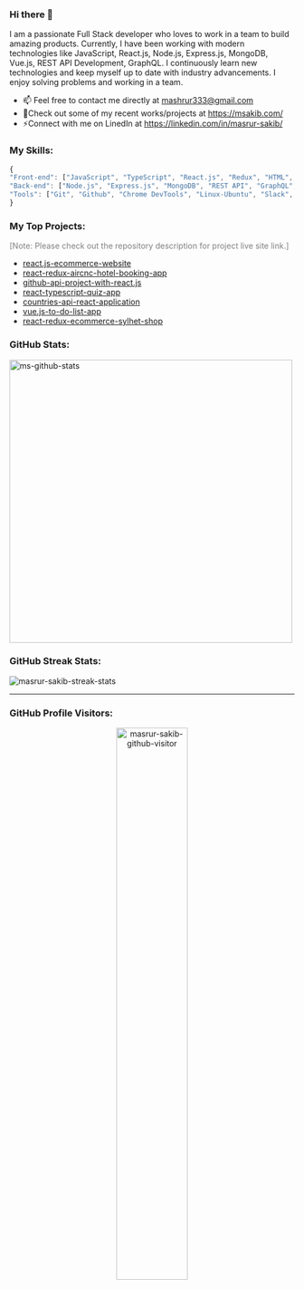 ### Hi there 👋

I am a passionate Full Stack developer who loves to work in a team to build amazing products. Currently, I have been working with modern technologies like JavaScript, React.js, Node.js, Express.js, MongoDB, Vue.js, REST API Development, GraphQL. I continuously learn new technologies and keep myself up to date with industry advancements. I enjoy solving problems and working in a team.

- 📫 Feel free to contact me directly at mashrur333@gmail.com
- 🔭Check out some of my recent works/projects at https://msakib.com/
- ⚡Connect with me on LinedIn at https://linkedin.com/in/masrur-sakib/

### My Skills:

```js
{
"Front-end": ["JavaScript", "TypeScript", "React.js", "Redux", "HTML", "CSS", "Saas" "Bootstrap", "Material UI"],
"Back-end": ["Node.js", "Express.js", "MongoDB", "REST API", "GraphQL", "Firebase", "Heroku"],
"Tools": ["Git", "Github", "Chrome DevTools", "Linux-Ubuntu", "Slack", "VS Code", "Trello", "Zira", "Asana"]
}


```

### My Top Projects:

<p style="color:grey;">[Note: Please check out the repository description for project live site link.]</p>

- [react.js-ecommerce-website](https://github.com/masrur-sakib/react.js-ecommerce-website)
- [react-redux-aircnc-hotel-booking-app](https://github.com/masrur-sakib/react-redux-aircnc-hotel-booking-app)
- [github-api-project-with-react.js](https://github.com/masrur-sakib/github-api-project-with-react.js)
- [react-typescript-quiz-app](https://github.com/masrur-sakib/react-typescript-quiz-app)
- [countries-api-react-application](https://github.com/masrur-sakib/countries-api-react-application)
- [vue.js-to-do-list-app](https://github.com/masrur-sakib/vue.js-to-do-list-app)
- [react-redux-ecommerce-sylhet-shop](https://github.com/masrur-sakib/react-redux-ecommerce-sylhet-shop-application)

### GitHub Stats:

<img width="500px" alt="ms-github-stats"  src="https://github-readme-stats.vercel.app/api?username=masrur-sakib&show_icons=true"/>

### GitHub Streak Stats:
<img align="center" alt="masrur-sakib-streak-stats" src="https://github-readme-streak-stats.herokuapp.com/?user=masrur-sakib&" />

---

### GitHub Profile Visitors:

<p align="center">
  <img align="center" alt="masrur-sakib-github-visitor" width="50%" src="https://profile-counter.glitch.me/masrur-sakib/count.svg" />
</p>
